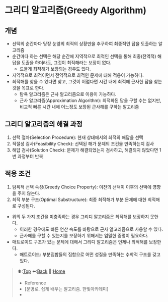 # 그리디 알고리즘(Greedy Algorithm)
## 개념
- 선택의 순간마다 당장 눈앞의 최적의 상황만을 추구하여 최종적인 답을 도출하는 알고리즘
- 순간마다 하는 선택은 해당 순간에 지역적으로 최적인 선택을 통해 최종(전역적) 해답을 도출을 하더라도, 그것이 최적해라는 보장이 없다.
  - 드믈게 최적해가 보장되는 경우도 있다.
- 지역적으로 최적이면서 전역적으로 최적인 문제에 대해 적용이 가능하다.
- 최적해를 찾을 수 있다면 찾고, 그것이 어렵다면 시간 내에 최적에 근사한 답을 찾는 것을 목표로 한다.
  - 탐욕 알고리즘은 근사 알고리즘으로 이용이 가능하다.
  - 근사 알고리즘(Approximation Algorithm): 최적화된 답을 구할 수는 없지만, 비교적 빠른 시간 내에 어느정도 보장된 근사해를 구하는 알고리즘


## 그리디 알고리즘의 해결 과정
1. 선택 절차(Selection Procedure): 현재 상태에서의 최적의 해답을 선택
2. 적절성 검사(Feasibility Check): 선택된 해가 문제의 조건을 만족하는지 검사
3. 해답 검사(Solution Check): 문제가 해결되었는지 검사하고, 해결되지 않았다면 1번 과정부터 반복

## 적용 조건
1. 탐욕적 선택 속성(Greedy Choice Property): 이전의 선택이 이후의 선택에 영향을 주지 않는다.
2. 최적 부분 구조(Optimal Substructure): 최종 최적해가 부분 문제에 대한 최적해로 구성된다.

- 위의 두 가지 조건을 미충족하는 경우 그리디 알고리즘은 최적해를 보장하지 못한다.
  - 이러한 경우에도 빠른 연산 속도를 바탕으로 근사 알고리즘으로 사용할 수 있다.
  - 근사해를 구할 수 있는지를 보장하기 위해서는 엄밀한 증명이 필요하다.
- 매트로이드 구조가 있는 문제에 대해서 그리디 알고리즘은 언제나 최적해를 보장한다.
  - 매트로이드: 부분집합들의 집합으로 어떤 성질을 만족하는 수학적 구조를 갖고 있다.



> ⬆️:[Top](#그리디-알고리즘Greedy-Algorithm)
> ⬅️:[Back](https://github.com/Minho979/CS_Study/blob/main/README.md#%EF%B8%8F-Algorithm)
> 💁:[Home](https://github.com/Minho979/CS_Study/blob/main/README.md)
> - Reference
> - [문병로. 쉽게 배우는 알고리즘. 한빛아카데미]
> - [](https://hanamon.kr/%EC%95%8C%EA%B3%A0%EB%A6%AC%EC%A6%98-%ED%83%90%EC%9A%95%EC%95%8C%EA%B3%A0%EB%A6%AC%EC%A6%98-greedy-algorithm/)

